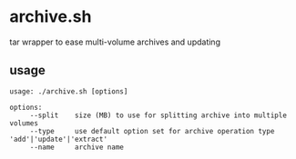 # archive.sh

tar wrapper to ease multi-volume archives and updating

## usage
```
usage: ./archive.sh [options]

options:
	 --split	size (MB) to use for splitting archive into multiple volumes
	 --type		use default option set for archive operation type 'add'|'update'|'extract'
	 --name		archive name
```
